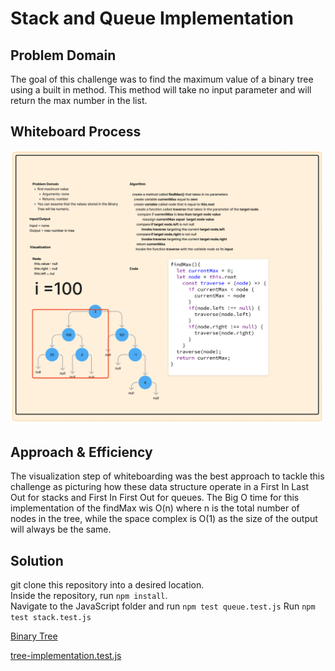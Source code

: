 # Stack and Queue Implementation

## Problem Domain

The goal of this challenge was to find the maximum value of a binary tree using a built in method. This method will take no input parameter and will return the max number in the list.

## Whiteboard Process

![Tree Whiteboard](../../../../assets/UML_Challenge16.png)

## Approach & Efficiency

The visualization step of whiteboarding was the best approach to tackle this challenge as picturing how these data structure operate in a First In Last Out for stacks and First In First Out for queues. The Big O time for this implementation of the findMax wis O(n) where n is the total number of nodes in the tree, while the space complex is O(1) as the size of the output will always be the same.

## Solution

git clone this repository into a desired location.\
Inside the repository, run `npm install`.\
Navigate to the JavaScript folder and run `npm test queue.test.js`
Run `npm test stack.test.js`

[Binary Tree](./../index.js)

[tree-implementation.test.js](./__test__/tree-max.test.js)
